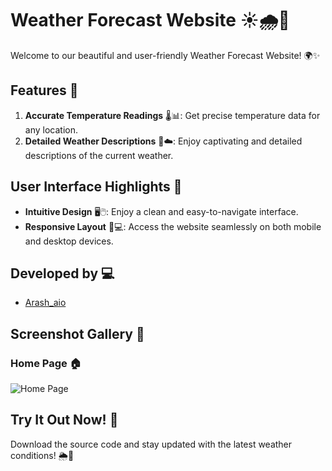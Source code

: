 # Weather Forecast Website ☀️🌧️🌈

Welcome to our beautiful and user-friendly Weather Forecast Website! 🌍✨

## Features 🌟

1. **Accurate Temperature Readings** 🌡️📊: Get precise temperature data for any location.
2. **Detailed Weather Descriptions** 📝☁️: Enjoy captivating and detailed descriptions of the current weather.

## User Interface Highlights 🌟

- **Intuitive Design** 🖥️🖱️: Enjoy a clean and easy-to-navigate interface.
- **Responsive Layout** 📱💻: Access the website seamlessly on both mobile and desktop devices.

## Developed by 💻

- [Arash_aio](https://t.me/arash_aio)

## Screenshot Gallery 📸

### Home Page 🏠
![Home Page](https://i.ibb.co/4758sqW/screencapture-file-C-Users-ASUS-Desktop-Weather-App-Using-JS-index-html-2024-07-16-12-09-36.png)

## Try It Out Now! 🚀

Download the source code and stay updated with the latest weather conditions! 🌦️💨
